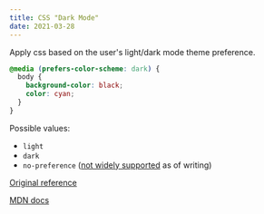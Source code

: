 ```yaml
---
title: CSS "Dark Mode"
date: 2021-03-28
---
```


Apply css based on the user's light/dark mode theme preference. 

```css
@media (prefers-color-scheme: dark) {
  body {
    background-color: black;
    color: cyan;
  }
}
```

Possible values: 
- `light`
- `dark`
- `no-preference` ([not widely supported](https://developer.mozilla.org/en-US/docs/Web/CSS/@media/prefers-color-scheme#browser_compatibility) as of writing)


[Original reference](https://notes.zander.wtf/css-media-queries#prefers-color-scheme)

[MDN docs](https://developer.mozilla.org/en-US/docs/Web/CSS/@media/prefers-color-scheme)
